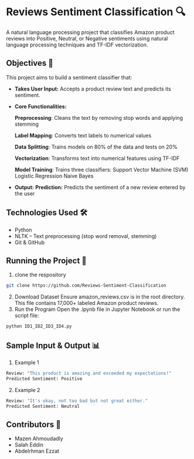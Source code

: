 # Reviews Sentiment Classification 🔍
A natural language processing project that classifies Amazon product reviews into Positive, Neutral, or Negative sentiments using natural language processing techniques and TF-IDF vectorization.

## Objectives 🎯
This project aims to build a sentiment classifier that:

* **Takes User Input:**
Accepts a product review text and predicts its sentiment.

* **Core Functionalities:**

    **Preprocessing**: Cleans the text by removing stop words and applying stemming

    **Label Mapping**: Converts text labels to numerical values
  
    **Data Splitting**: Trains models on 80% of the data and tests on 20%

    **Vectorization**: Transforms text into numerical features using TF-IDF

    **Model Training**: Trains three classifiers:
        Support Vector Machine (SVM)
        Logistic Regression
        Naive Bayes
  
* **Output:**
  **Prediction:** Predicts the sentiment of a new review entered by the user

## Technologies Used 🛠️

* Python
* NLTK – Text preprocessing (stop word removal, stemming)
* Git & GitHub

## Running the Project 🚀
1. clone the respository
```bash
git clone https://github.com/Reviews-Sentiment-Classification
```

2. Download Dataset Ensure amazon_reviews.csv is in the root directory. This file contains 17,000+ labeled Amazon product reviews.
3.  Run the Program
Open the .ipynb file in Jupyter Notebook or run the script file:

```bash
python ID1_ID2_ID3_ID4.py
```

## Sample Input & Output 📊
1. Example 1
``` bash
Review: "This product is amazing and exceeded my expectations!"  
Predicted Sentiment: Positive
```

2. Example 2
```bash
Review: "It's okay, not too bad but not great either."  
Predicted Sentiment: Neutral
```

## Contributors 🤝
- Mazen Ahmoudadly
- Salah Eddin
- Abdelrhman Ezzat

